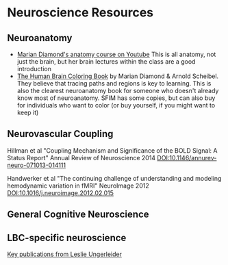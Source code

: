 # Neuroscience Resources

## Neuroanatomy

- [Marian Diamond's anatomy course on Youtube][Diamond_class] This is all anatomy, not just the brain, but her brain lectures within the class are a good introduction
- [The Human Brain Coloring Book][Diamond_book] by Marian Diamond & Arnold Scheibel. They believe that tracing paths and regions is key to learning. This is also the clearest neuroanatomy book for someone who doesn't already know most of neuroanatomy. SFIM has some copies, but can also buy for individuals who want to color (or buy yourself, if you might want to keep it)

## Neurovascular Coupling
Hillman et al "Coupling Mechanism and Significance of the BOLD Signal: A Status Report" Annual Review of Neuroscience 2014 [DOI:10.1146/annurev-neuro-071013-014111](https://doi.org/10.1146/annurev-neuro-071013-014111)

Handwerker et al "The continuing challenge of understanding and modeling hemodynamic variation in fMRI" NeuroImage 2012 [DOI:10.1016/j.neuroimage.2012.02.015](https://doi.org/10.1016/j.neuroimage.2012.02.015)

## General Cognitive Neuroscience


## LBC-specific neuroscience

[Key publications from Leslie Ungerleider][Ungerleider_collection]


[Diamond_class]: <https://youtu.be/S9WtBRNydso>
[Diamond_book]: <https://www.harpercollins.com/products/the-human-brain-coloring-book-marian-c-diamondarnold-b-scheibel>
[Ungerleider_collection]: <https://www.jneurosci.org/collection/remembering-leslie-ungerleider>